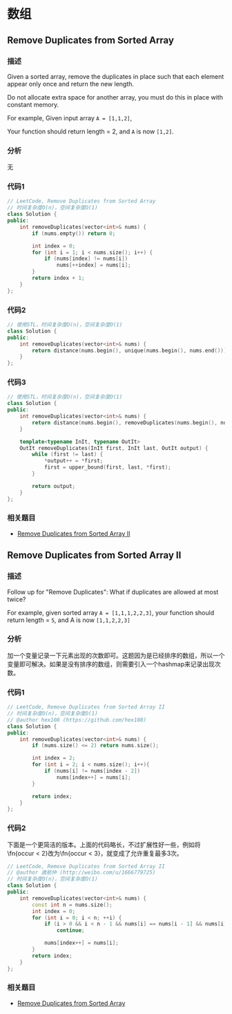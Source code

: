 # 数组

## Remove Duplicates from Sorted Array

### 描述

Given a sorted array, remove the duplicates in place such that each element appear only once and return the new length.

Do not allocate extra space for another array, you must do this in place with constant memory.

For example, Given input array `A = [1,1,2]`,

Your function should return length = 2, and `A` is now `[1,2]`.


### 分析

无


### 代码1

```cpp
// LeetCode, Remove Duplicates from Sorted Array
// 时间复杂度O(n)，空间复杂度O(1)
class Solution {
public:
    int removeDuplicates(vector<int>& nums) {
        if (nums.empty()) return 0;

        int index = 0;
        for (int i = 1; i < nums.size(); i++) {
            if (nums[index] != nums[i])
                nums[++index] = nums[i];
        }
        return index + 1;
    }
};
```


### 代码2

```cpp
// 使用STL，时间复杂度O(n)，空间复杂度O(1)
class Solution {
public:
    int removeDuplicates(vector<int>& nums) {
        return distance(nums.begin(), unique(nums.begin(), nums.end()));
    }
};
```


### 代码3

```cpp
// 使用STL，时间复杂度O(n)，空间复杂度O(1)
class Solution {
public:
    int removeDuplicates(vector<int>& nums) {
        return distance(nums.begin(), removeDuplicates(nums.begin(), nums.end(), nums.begin()));
    }

    template<typename InIt, typename OutIt>
    OutIt removeDuplicates(InIt first, InIt last, OutIt output) {
        while (first != last) {
            *output++ = *first;
            first = upper_bound(first, last, *first);
        }

        return output;
    }
};
```


### 相关题目

* [Remove Duplicates from Sorted Array II](#remove-duplicates-from-sorted-array-ii)


## Remove Duplicates from Sorted Array II

### 描述

Follow up for "Remove Duplicates": What if duplicates are allowed at most twice?

For example, given sorted array `A = [1,1,1,2,2,3]`, your function should return length = `5`, and A is now `[1,1,2,2,3]`


### 分析

加一个变量记录一下元素出现的次数即可。这题因为是已经排序的数组，所以一个变量即可解决。如果是没有排序的数组，则需要引入一个hashmap来记录出现次数。


### 代码1

```cpp
// LeetCode, Remove Duplicates from Sorted Array II
// 时间复杂度O(n)，空间复杂度O(1)
// @author hex108 (https://github.com/hex108)
class Solution {
public:
    int removeDuplicates(vector<int>& nums) {
        if (nums.size() <= 2) return nums.size();

        int index = 2;
        for (int i = 2; i < nums.size(); i++){
            if (nums[i] != nums[index - 2])
                nums[index++] = nums[i];
        }

        return index;
    }
};
```


### 代码2

下面是一个更简洁的版本。上面的代码略长，不过扩展性好一些，例如将\fn{occur < 2}改为\fn{occur < 3}，就变成了允许重复最多3次。

```cpp
// LeetCode, Remove Duplicates from Sorted Array II
// @author 虞航仲 (http://weibo.com/u/1666779725)
// 时间复杂度O(n)，空间复杂度O(1)
class Solution {
public:
    int removeDuplicates(vector<int>& nums) {
        const int n = nums.size();
        int index = 0;
        for (int i = 0; i < n; ++i) {
            if (i > 0 && i < n - 1 && nums[i] == nums[i - 1] && nums[i] == nums[i + 1])
                continue;

            nums[index++] = nums[i];
        }
        return index;
    }
};
```


### 相关题目

* [Remove Duplicates from Sorted Array](#remove-duplicates-from-sorted-array)

